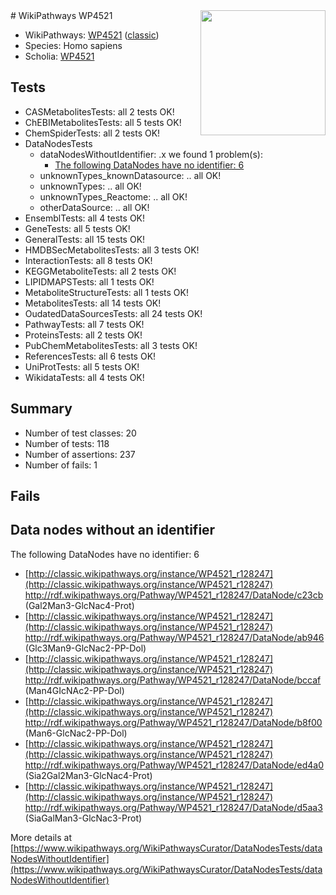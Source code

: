 <img style="float: right; width: 200px" src="https://upload.wikimedia.org/wikipedia/commons/thumb/8/83/Wplogo_with_text_500.png/640px-Wplogo_with_text_500.png" />
# WikiPathways WP4521

* WikiPathways: [WP4521](https://wikipathways.org/pathways/WP4521) ([classic](https://classic.wikipathways.org/instance/WP4521))
* Species: Homo sapiens
* Scholia: [WP4521](https://scholia.toolforge.org/wikipathways/WP4521)
## Tests
* CASMetabolitesTests: all 2 tests OK!
* ChEBIMetabolitesTests: all 5 tests OK!
* ChemSpiderTests: all 2 tests OK!
* DataNodesTests
    * dataNodesWithoutIdentifier: .x we found 1 problem(s):
        * [The following DataNodes have no identifier: 6](#d2d32fa5)
    * unknownTypes_knownDatasource: .. all OK!
    * unknownTypes: .. all OK!
    * unknownTypes_Reactome: .. all OK!
    * otherDataSource: .. all OK!
* EnsemblTests: all 4 tests OK!
* GeneTests: all 5 tests OK!
* GeneralTests: all 15 tests OK!
* HMDBSecMetabolitesTests: all 3 tests OK!
* InteractionTests: all 8 tests OK!
* KEGGMetaboliteTests: all 2 tests OK!
* LIPIDMAPSTests: all 1 tests OK!
* MetaboliteStructureTests: all 1 tests OK!
* MetabolitesTests: all 14 tests OK!
* OudatedDataSourcesTests: all 24 tests OK!
* PathwayTests: all 7 tests OK!
* ProteinsTests: all 2 tests OK!
* PubChemMetabolitesTests: all 3 tests OK!
* ReferencesTests: all 6 tests OK!
* UniProtTests: all 5 tests OK!
* WikidataTests: all 4 tests OK!


## Summary

* Number of test classes: 20
* Number of tests: 118
* Number of assertions: 237
* Number of fails: 1

## Fails

<a name="d2d32fa5" />

## Data nodes without an identifier

The following DataNodes have no identifier: 6

* [http://classic.wikipathways.org/instance/WP4521_r128247](http://classic.wikipathways.org/instance/WP4521_r128247) http://rdf.wikipathways.org/Pathway/WP4521_r128247/DataNode/c23cb (Gal2Man3-GlcNac4-Prot)
* [http://classic.wikipathways.org/instance/WP4521_r128247](http://classic.wikipathways.org/instance/WP4521_r128247) http://rdf.wikipathways.org/Pathway/WP4521_r128247/DataNode/ab946 (Glc3Man9-GlcNac2-PP-Dol)
* [http://classic.wikipathways.org/instance/WP4521_r128247](http://classic.wikipathways.org/instance/WP4521_r128247) http://rdf.wikipathways.org/Pathway/WP4521_r128247/DataNode/bccaf (Man4GIcNAc2-PP-Dol)
* [http://classic.wikipathways.org/instance/WP4521_r128247](http://classic.wikipathways.org/instance/WP4521_r128247) http://rdf.wikipathways.org/Pathway/WP4521_r128247/DataNode/b8f00 (Man6-GlcNac2-PP-Dol)
* [http://classic.wikipathways.org/instance/WP4521_r128247](http://classic.wikipathways.org/instance/WP4521_r128247) http://rdf.wikipathways.org/Pathway/WP4521_r128247/DataNode/ed4a0 (Sia2Gal2Man3-GlcNac4-Prot)
* [http://classic.wikipathways.org/instance/WP4521_r128247](http://classic.wikipathways.org/instance/WP4521_r128247) http://rdf.wikipathways.org/Pathway/WP4521_r128247/DataNode/d5aa3 (SiaGalMan3-GlcNac3-Prot)


More details at [https://www.wikipathways.org/WikiPathwaysCurator/DataNodesTests/dataNodesWithoutIdentifier](https://www.wikipathways.org/WikiPathwaysCurator/DataNodesTests/dataNodesWithoutIdentifier)

